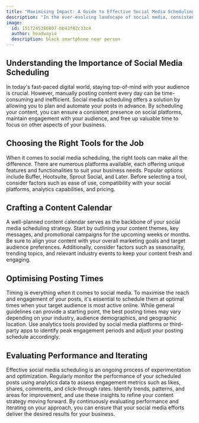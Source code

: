 ```yaml
---
title: "Maximising Impact: A Guide to Effective Social Media Scheduling for Businesses"
description: "In the ever-evolving landscape of social media, consistency is key. Yet, finding the balance between maintaining a steady stream of content and ensuring its quality can be a daunting task for businesses. Enter the art of social media scheduling—a powerful tool that allows you to plan, organise, and optimise your content strategy for maximum impact. In this guide, we'll explore how businesses can harness the power of social media scheduling to streamline their efforts and drive results."
image:
  id: 1517245386807-bb43f82c33c4
  author: headwayio
  description: black smartphone near person
---
```


## Understanding the Importance of Social Media Scheduling

In today's fast-paced digital world, staying top-of-mind with your audience is crucial. However, manually posting content every day can be time-consuming and inefficient. Social media scheduling offers a solution by allowing you to plan and automate your posts in advance. By scheduling your content, you can ensure a consistent presence on social platforms, maintain engagement with your audience, and free up valuable time to focus on other aspects of your business.

## Choosing the Right Tools for the Job

When it comes to social media scheduling, the right tools can make all the difference. There are numerous platforms available, each offering unique features and functionalities to suit your business needs. Popular options include Buffer, Hootsuite, Sprout Social, and Later. Before selecting a tool, consider factors such as ease of use, compatibility with your social platforms, analytics capabilities, and pricing.

## Crafting a Content Calendar

A well-planned content calendar serves as the backbone of your social media scheduling strategy. Start by outlining your content themes, key messages, and promotional campaigns for the upcoming weeks or months. Be sure to align your content with your overall marketing goals and target audience preferences. Additionally, consider factors such as seasonality, trending topics, and relevant industry events to keep your content fresh and engaging.

## Optimising Posting Times

Timing is everything when it comes to social media. To maximise the reach and engagement of your posts, it's essential to schedule them at optimal times when your target audience is most active online. While general guidelines can provide a starting point, the best posting times may vary depending on your industry, audience demographics, and geographic location. Use analytics tools provided by social media platforms or third-party apps to identify peak engagement periods and adjust your posting schedule accordingly.

## Evaluating Performance and Iterating

Effective social media scheduling is an ongoing process of experimentation and optimization. Regularly monitor the performance of your scheduled posts using analytics data to assess engagement metrics such as likes, shares, comments, and click-through rates. Identify trends, patterns, and areas for improvement, and use these insights to refine your content strategy moving forward. By continuously evaluating performance and iterating on your approach, you can ensure that your social media efforts deliver the desired results for your business.
